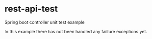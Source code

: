 # rest-api-test
Spring boot controller unit test example


In this example there has not been handled any faillure exceptions yet.
